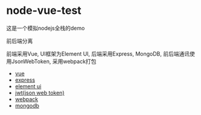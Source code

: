 # node-vue-test

这是一个模拟nodejs全栈的demo

前后端分离

前端采用Vue, UI框架为Element UI, 后端采用Express, MongoDB, 前后端通讯使用JsonWebToken, 采用webpack打包

* [vue](https://cn.vuejs.org/)
* [express](http://www.expressjs.com.cn/)
* [element ui](http://element.eleme.io/#/zh-CN)
* [jwt(json web token)](https://jwt.io/)
* [webpack](https://webpack.js.org/)
* [mongodb](https://www.mongodb.com/)
